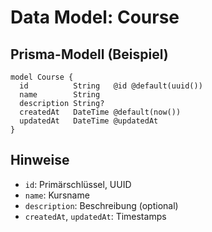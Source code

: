 # Data Model: Course

## Prisma-Modell (Beispiel)

```prisma
model Course {
  id          String   @id @default(uuid())
  name        String
  description String?
  createdAt   DateTime @default(now())
  updatedAt   DateTime @updatedAt
}
```

## Hinweise

- `id`: Primärschlüssel, UUID
- `name`: Kursname
- `description`: Beschreibung (optional)
- `createdAt`, `updatedAt`: Timestamps
